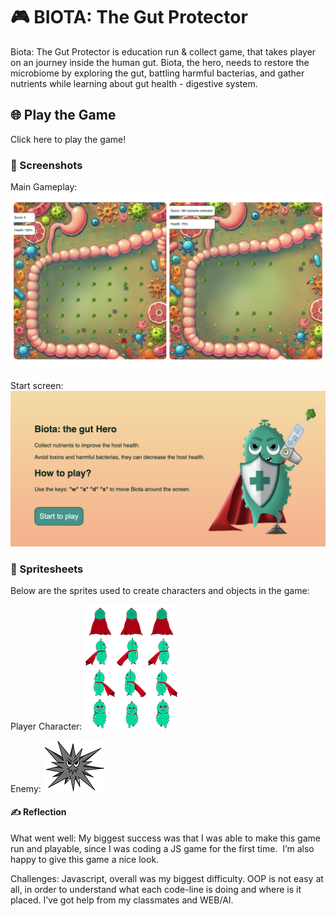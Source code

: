 # 🎮 BIOTA: The Gut Protector
Biota: The Gut Protector is education run & collect game, that takes player on an journey inside the human gut. Biota, the hero, needs to restore the microbiome by exploring the gut, battling harmful bacterias, and gather nutrients while learning about gut health - digestive system.

## 🌐 Play the Game
Click here to play the game!

### 📸 Screenshots
Main Gameplay:
![Gameplay Screenshot](https://github.com/DSimoBCC24/CCL1_24/blob/main/game-screen-biota.jpg)


Start screen:
![UI Screenshot](https://github.com/DSimoBCC24/CCL1_24/blob/main/start-screen-game-biota.jpg)


### 🎨 Spritesheets
Below are the sprites used to create characters and objects in the game:

Player Character:
![Player Spritesheet](https://github.com/DSimoBCC24/CCL1_24/blob/main/player-biota-sprites.png)



Enemy:
![Enemy graphic](https://github.com/DSimoBCC24/CCL1_24/blob/main/enemy-img.png)

#### ✍️ Reflection
What went well:
My biggest success was that I was able to make this game run and playable, since I was coding a JS game for the first time. 
I’m also happy to give this game a nice look.

Challenges:
Javascript, overall was my biggest difficulty. OOP is not easy at all, in order to understand what each code-line is doing and where is it placed.
I’ve got help from my classmates and WEB/AI.
